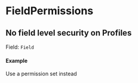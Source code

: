 # FieldPermissions
## No field level security on Profiles
Field: `Field`   
#### Example
Use a permission set instead  

